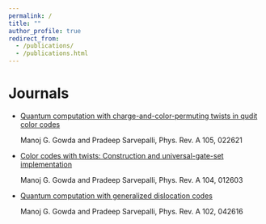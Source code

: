 ```yaml
---
permalink: /
title: ""
author_profile: true
redirect_from: 
  - /publications/
  - /publications.html
---
```


Journals
======
* [Quantum computation with charge-and-color-permuting twists in qudit color codes](https://journals.aps.org/pra/abstract/10.1103/PhysRevA.105.022621)
  
  Manoj G. Gowda and Pradeep Sarvepalli, Phys. Rev. A 105, 022621

* [Color codes with twists: Construction and universal-gate-set implementation](https://journals.aps.org/pra/abstract/10.1103/PhysRevA.104.012603)

  Manoj G. Gowda and Pradeep Sarvepalli, Phys. Rev. A 104, 012603

* [Quantum computation with generalized dislocation codes](https://journals.aps.org/pra/abstract/10.1103/PhysRevA.102.042616)

   Manoj G. Gowda and Pradeep Sarvepalli, Phys. Rev. A 102, 042616 
  
